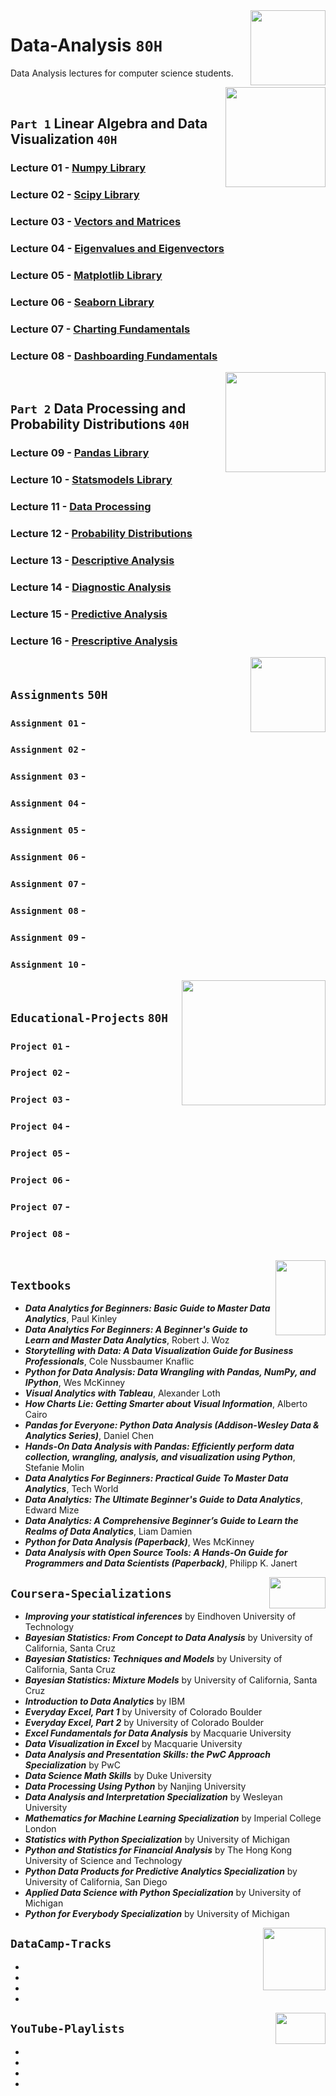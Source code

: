 <img align="right" width="120" height="120" src="https://github.com/cs-MohamedAyman/Computer-Science-Textbooks/blob/master/logos/data-analysis.jpg">

# Data-Analysis `80H`
Data Analysis lectures for computer science students.

<img align="right" width="160" height="160" src="https://github.com/cs-MohamedAyman/Computer-Science-Textbooks/blob/master/logos/practice1.jpg">
<br>

## `Part 1` Linear Algebra and Data Visualization `40H`

### Lecture 01 - [Numpy Library](https://github.com/cs-MohamedAyman/Data-Analysis/tree/master/Lecture-01-Numpy-Library)
### Lecture 02 - [Scipy Library](https://github.com/cs-MohamedAyman/Data-Analysis/tree/master/Lecture-02-Scipy-Library)
### Lecture 03 - [Vectors and Matrices](https://github.com/cs-MohamedAyman/Data-Analysis/blob/master/Lecture-03-Vectors-and-Matrices)
### Lecture 04 - [Eigenvalues and Eigenvectors](https://github.com/cs-MohamedAyman/Data-Analysis/tree/master/Lecture-04-Eigenvalues-and-Eigenvectors)
### Lecture 05 - [Matplotlib Library](https://github.com/cs-MohamedAyman/Data-Analysis/tree/master/Lecture-05-Matplotlib-Library)
### Lecture 06 - [Seaborn Library](https://github.com/cs-MohamedAyman/Data-Analysis/tree/master/Lecture-06-Seaborn-Library)
### Lecture 07 - [Charting Fundamentals](https://github.com/cs-MohamedAyman/Data-Analysis/tree/master/Lecture-07-Charting-Fundamentals)
### Lecture 08 - [Dashboarding Fundamentals](https://github.com/cs-MohamedAyman/Data-Analysis/tree/master/Lecture-08-Dashboarding-Fundamentals)

<img align="right" width="160" height="160" src="https://github.com/cs-MohamedAyman/Computer-Science-Textbooks/blob/master/logos/practice1.jpg">
<br>

## `Part 2` Data Processing and Probability Distributions `40H`

### Lecture 09 - [Pandas Library](https://github.com/cs-MohamedAyman/Data-Analysis/tree/master/Lecture-09-Pandas-Library)
### Lecture 10 - [Statsmodels Library](https://github.com/cs-MohamedAyman/Data-Analysis/tree/master/Lecture-10-Statsmodels-Library)
### Lecture 11 - [Data Processing](https://github.com/cs-MohamedAyman/Data-Analysis/tree/master/Lecture-11-Data-Processing)
### Lecture 12 - [Probability Distributions](https://github.com/cs-MohamedAyman/Data-Analysis/tree/master/Lecture-12-Probability-Distributions)
### Lecture 13 - [Descriptive Analysis](https://github.com/cs-MohamedAyman/Data-Analysis/tree/master/Lecture-13-Descriptive-Analysis)
### Lecture 14 - [Diagnostic Analysis](https://github.com/cs-MohamedAyman/Data-Analysis/tree/master/Lecture-14-Diagnostic-Analysis)
### Lecture 15 - [Predictive Analysis](https://github.com/cs-MohamedAyman/Data-Analysis/tree/master/Lecture-15-Predictive-Analysis)
### Lecture 16 - [Prescriptive Analysis](https://github.com/cs-MohamedAyman/Data-Analysis/tree/master/Lecture-16-Prescriptive-Analysis)

<img align="right" width="120" height="120" src="https://github.com/cs-MohamedAyman/Computer-Science-Textbooks/blob/master/logos/practice2.jpg">
<br>

## `Assignments` `50H`

### `Assignment 01` - 
### `Assignment 02` - 
### `Assignment 03` - 
### `Assignment 04` - 
### `Assignment 05` - 
### `Assignment 06` - 
### `Assignment 07` - 
### `Assignment 08` - 
### `Assignment 09` - 
### `Assignment 10` - 

<img align="right" width="230" height="200" src="https://github.com/cs-MohamedAyman/Computer-Science-Textbooks/blob/master/logos/educational-projects.jpg">
<br>

## `Educational-Projects` `80H`

### `Project 01` -
### `Project 02` -
### `Project 03` -
### `Project 04` -
### `Project 05` -
### `Project 06` -
### `Project 07` -
### `Project 08` -

<br>
<img align="right" width="80" height="120" src="https://github.com/cs-MohamedAyman/Computer-Science-Textbooks/blob/master/logos/textbooks.jpg">

## `Textbooks`

* ***Data Analytics for Beginners: Basic Guide to Master Data Analytics***, Paul Kinley
* ***Data Analytics For Beginners: A Beginner's Guide to Learn and Master Data Analytics***, Robert J. Woz
* ***Storytelling with Data: A Data Visualization Guide for Business Professionals***, Cole Nussbaumer Knaflic
* ***Python for Data Analysis: Data Wrangling with Pandas, NumPy, and IPython***, Wes McKinney
* ***Visual Analytics with Tableau***, Alexander Loth
* ***How Charts Lie: Getting Smarter about Visual Information***, Alberto Cairo
* ***Pandas for Everyone: Python Data Analysis (Addison-Wesley Data & Analytics Series)***, Daniel Chen
* ***Hands-On Data Analysis with Pandas: Efficiently perform data collection, wrangling, analysis, and visualization using Python***, Stefanie Molin
* ***Data Analytics For Beginners: Practical Guide To Master Data Analytics***, Tech World
* ***Data Analytics: The Ultimate Beginner's Guide to Data Analytics***, Edward Mize
* ***Data Analytics: A Comprehensive Beginner’s Guide to Learn the Realms of Data Analytics***, Liam Damien
* ***Python for Data Analysis (Paperback)***, Wes McKinney
* ***Data Analysis with Open Source Tools: A Hands-On Guide for Programmers and Data Scientists (Paperback)***, Philipp K. Janert

<img align="right" width="90" height="50" src="https://github.com/cs-MohamedAyman/Coursera-Specializations/blob/master/organizations-logos/coursera.jpg">

## `Coursera-Specializations`

* ***Improving your statistical inferences*** by Eindhoven University of Technology
* ***Bayesian Statistics: From Concept to Data Analysis*** by University of California, Santa Cruz
* ***Bayesian Statistics: Techniques and Models*** by University of California, Santa Cruz
* ***Bayesian Statistics: Mixture Models*** by University of California, Santa Cruz
* ***Introduction to Data Analytics*** by IBM
* ***Everyday Excel, Part 1*** by University of Colorado Boulder
* ***Everyday Excel, Part 2*** by University of Colorado Boulder
* ***Excel Fundamentals for Data Analysis*** by Macquarie University
* ***Data Visualization in Excel*** by Macquarie University
* ***Data Analysis and Presentation Skills: the PwC Approach Specialization*** by PwC
* ***Data Science Math Skills*** by Duke University
* ***Data Processing Using Python*** by Nanjing University
* ***Data Analysis and Interpretation Specialization*** by Wesleyan University
* ***Mathematics for Machine Learning Specialization*** by Imperial College London
* ***Statistics with Python Specialization*** by University of Michigan
* ***Python and Statistics for Financial Analysis*** by The Hong Kong University of Science and Technology
* ***Python Data Products for Predictive Analytics Specialization*** by University of California, San Diego
* ***Applied Data Science with Python Specialization*** by University of Michigan
* ***Python for Everybody Specialization*** by University of Michigan

<img align="right" width="100" height="100" src="https://github.com/cs-MohamedAyman/DataCamp-Tracks/blob/master/organizations-logos/datacamp.jpg">

## `DataCamp-Tracks`

*
*
*
*

<img align="right" width="80" height="50" src="https://github.com/cs-MohamedAyman/YouTube-Playlists/blob/master/organizations-logos/youtube.jpg">

## `YouTube-Playlists`

*
*
*
*
